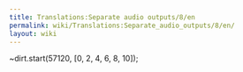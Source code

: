 ```yaml
---
title: Translations:Separate audio outputs/8/en
permalink: wiki/Translations:Separate_audio_outputs/8/en/
layout: wiki
---
```


\~dirt.start(57120, \[0, 2, 4, 6, 8, 10\]);
